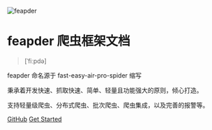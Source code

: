 ![feapder](http://markdown-media.oss-cn-beijing.aliyuncs.com/2021/02/08/feapder.png)

#  feapder 爬虫框架文档

> [ˈfiːpdə]

feapder 命名源于 fast-easy-air-pro-spider 缩写

秉承着开发快速、抓取快速、简单、轻量且功能强大的原则，倾心打造。

支持轻量级爬虫、分布式爬虫、批次爬虫、爬虫集成，以及完善的报警等。


[GitHub](https://github.com/Boris-code/feapder)
[Get Started](README.md)
